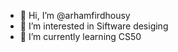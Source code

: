 - 👋 Hi, I’m @arhamfirdhousy
- 👀 I’m interested in Siftware desiging 
- 🌱 I’m currently learning CS50

<!---
arhamfirdhousy/arhamfirdhousy is a ✨ special ✨ repository because its `README.md` (this file) appears on your GitHub profile.
You can click the Preview link to take a look at your changes.
--->

